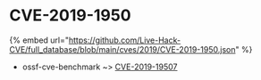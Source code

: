 # CVE-2019-1950
{% embed url="https://github.com/Live-Hack-CVE/full_database/blob/main/cves/2019/CVE-2019-1950.json" %}

* ossf-cve-benchmark ~> [CVE-2019-19507](https://www.alice-snow.ru/2019/database/cve-2019-1950/cve-2019-19507-ossf-cve-benchmark)